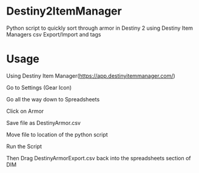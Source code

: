 # Destiny2ItemManager
Python script to quickly sort through armor in Destiny 2 using Destiny Item Managers csv Export/Import and tags

# Usage

  Using Destiny Item Manager(https://app.destinyitemmanager.com/)
  
  Go to Settings (Gear Icon)
  
  Go all the way down to Spreadsheets
  
  Click on Armor
  
  Save file as DestinyArmor.csv
  
  Move file to location of the python script
  
  Run the Script
  
  Then Drag DestinyArmorExport.csv back into the spreadsheets section of DIM
  
